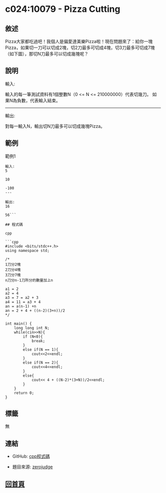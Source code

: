 
# c024:10079 - Pizza Cutting

## 敘述

Pizza大家都吃過吧！我個人是偏愛達美樂Pizza啦！現在問題來了：給你一塊Pizza，如果切一刀可以切成2塊，切2刀最多可切成4塊，切3刀最多可切成7塊（如下圖），那切N刀最多可以切成幾塊呢？ 

## 說明

輸入:

輸入的每一筆測試資料有1個整數N（0 <= N <= 210000000）代表切幾刀。 如果N為負數，代表輸入結束。

---

輸出:

對每一輸入N，輸出切N刀最多可以切成幾塊Pizza。

## 範例

範例1

```text
輸入:
5
10
-100
---

輸出:
16
56```

## 程式碼

cpp

```cpp
#include <bits/stdc++.h>
using namespace std;

/*
1刀分2塊
2刀分4塊
3刀分7塊
n刀分n-1刀所分的數量加上n

a1 = 2
a2 = 4
a3 = 7 = a2 + 3
a4 = 11 = a3 + 4
an = a(n-1) +n
an = 2 + 4 + ((n-2)(3+n))/2
*/

int main() {
    long long int N;
    while(cin>>N){
        if (N<0){
            break;
        }
        else if(N == 1){
            cout<<2<<endl;
        }
        else if(N == 2){
            cout<<4<<endl;
        }
        else{
            cout<< 4 + ((N-2)*(3+N))/2<<endl;
        }
    }
    return 0;
}

```

## 標籤

無

## 連結

- GitHub: [cpp程式碼](https://github.com/henryleecode23/solve_record/blob/main/zerojudge/c024/main.cpp)

- 題目來源: [zerojudge](https://zerojudge.tw/ShowProblem?problemid=c024)

## [回首頁](https://henryleecode23.github.io/solve_record/)
